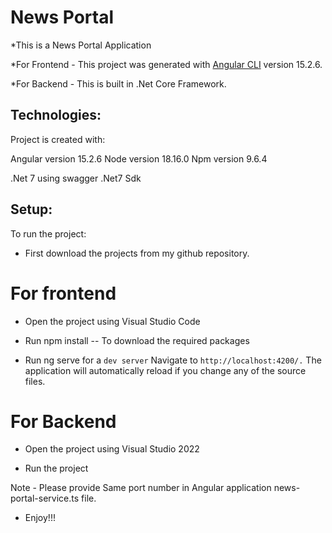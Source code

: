 # News Portal
*This is a News Portal Application


*For Frontend - This project was generated with [Angular CLI](https://github.com/angular/angular-cli) version 15.2.6.


*For Backend - This is built in .Net Core Framework.

## Technologies:

Project is created with:

Angular version 15.2.6
Node version 18.16.0
Npm version 9.6.4

.Net 7 using swagger
.Net7 Sdk 

## Setup:

To run the project:

* First download the projects from my github repository.

# For frontend

* Open the project using Visual Studio Code

* Run npm install -- To download the required packages

* Run ng serve for a ```dev server``` Navigate to ``` http://localhost:4200/. ``` The application will automatically reload if you change any of the source files.

# For Backend

* Open the project using Visual Studio 2022

* Run the project

Note - Please provide Same port number in Angular application news-portal-service.ts file. 

* Enjoy!!!






